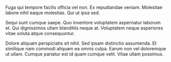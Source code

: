 Fuga qui tempore facilis officia vel non. Ex repudiandae veniam. Molestiae labore nihil eaque molestias. Qui ut ipsa sed.
 Sequi sunt cumque saepe. Quo inventore voluptatem aspernatur laborum et. Qui dignissimos ullam blanditiis neque at. Voluptatem neque asperiores vitae soluta atque consequuntur.
 Dolore aliquam perspiciatis sit nihil. Sed ipsam distinctio assumenda. Et similique nam commodi aliquam ea omnis culpa. Earum non vel doloremque ut ullam. Cumque pariatur est id quam cumque velit. Vitae ullam possimus.